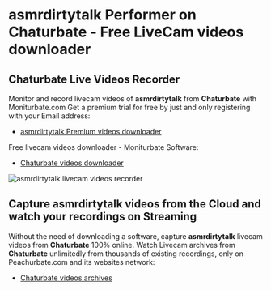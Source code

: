 # asmrdirtytalk Performer on Chaturbate - Free LiveCam videos downloader

## Chaturbate Live Videos Recorder

Monitor and record livecam videos of **asmrdirtytalk** from **Chaturbate** with Moniturbate.com
Get a premium trial for free by just and only registering with your Email address:
* [asmrdirtytalk Premium videos downloader](https://moniturbate.com/request-demo-licence-key.html)

Free livecam videos downloader - Moniturbate Software:
* [Chaturbate videos downloader](https://moniturbate.com/moniturbate-download-software.html)

![asmrdirtytalk livecam videos recorder](https://peachurnet.com/templates/moniturbate-software.png)


## Capture asmrdirtytalk videos from the Cloud and watch your recordings on Streaming

Without the need of downloading a software, capture **asmrdirtytalk** livecam videos from **Chaturbate** 100% online.
Watch Livecam archives from **Chaturbate** unlimitedly from thousands of existing recordings, only on Peachurbate.com and its websites network:
* [Chaturbate videos archives](https://peachurnet.com/)
